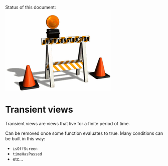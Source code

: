 Status of this document:
![](../_assets/under-construction-flashing-barracade-animation.gif)

# Transient views

Transient views are views that live for a finite period of time.

Can be removed once some function evaluates to true. Many conditions can be built in this way:

- `isOffScreen`
- `timeHasPassed`
- etc...
